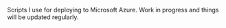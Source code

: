Scripts I use for deploying to Microsoft Azure. Work in progress and things will be updated regularly.

